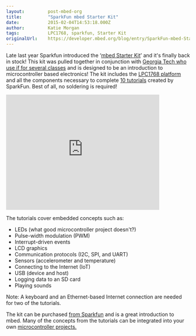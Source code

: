 ```yaml
---
layout:         post-mbed-org
title:          "SparkFun mbed Starter Kit"
date:           2015-02-04T14:53:18.000Z
author:         Katie Morgan
tags:           LPC1768, sparkfun, Starter Kit
originalUrl:    https://developer.mbed.org/blog/entry/SparkFun-mbed-Starter-Kit/
---
```


<p>Late last year Sparkfun introduced the &#x2018;<a href="https://sparkfun.com/mbedkit"
  rel="nofollow">mbed Starter Kit</a>&#x2019; and it&apos;s finally back
  in stock! This kit was pulled together in conjunction with <a href="http://users.ece.gatech.edu/~hamblen/mbed/mbed_inventors_kit.htm"
  rel="nofollow">Georgia Tech who use if for several classes</a> and is designed
  to be an introduction to microcontroller based electronics! The kit includes
  the <a href="http://developer.mbed.org/platforms/mbed-LPC1768/">LPC1768 platform</a> and
  all the components necessary to complete <a href="https://sparkfun.com/mbedkit"
  rel="nofollow">10 tutorials</a> created by SparkFun. Best of all, no soldering
  is required!</p>
<div class="flex-video">
  <iframe width="420" height="315" src="https://www.youtube.com/embed/SC1Oq4ue0tY"
  frameborder="0" allowfullscreen="allowfullscreen"></iframe>
</div>
<p>The tutorials cover embedded concepts such as:</p>
<ul>
  <li>LEDs (what good microcontroller project doesn&apos;t?)</li>
  <li>Pulse-width modulation (PWM)</li>
  <li>Interrupt-driven events</li>
  <li>LCD graphics</li>
  <li>Communication protocols (I2C, SPI, and UART)</li>
  <li>Sensors (accelerometer and temperature)</li>
  <li>Connecting to the Internet (IoT)</li>
  <li>USB (device and host)</li>
  <li>Logging data to an SD card</li>
  <li>Playing sounds</li>
</ul>
<p>Note: A keyboard and an Ethernet-based Internet connection are needed
  for two of the tutorials.</p>
<p>The kit can be purchased <a href="https://www.sparkfun.com/products/12968"
  rel="nofollow">from Sparkfun</a> and is a great introduction to mbed. Many
  of the concepts from the tutorials can be integrated into your own <a href="https://developer.mbed.org/cookbook/Student-Projects">microcontroller projects.</a>
</p>
